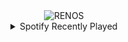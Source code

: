 <div align="center">
<picture>
    <source media="(prefers-color-scheme: dark)" srcset="https://i.ibb.co/L8f3db6/output-gif.gif">
    <source media="(prefers-color-scheme: light)" srcset="https://i.ibb.co/L8f3db6/output-gif.gif">
    <img alt="RENOS" src="https://i.ibb.co/L8f3db6/output-gif.gif">
</picture>
<details>
<summary>Spotify Recently Played</summary>
<img src="https://spotify-recently-played-readme.vercel.app/api?user=31d6d6zerc5ct6kck32na2ozsqf4&unique=1&width=400" alt="Spotify" />
</details>
</div>

<!-- Image deletion URL: https://ibb.co/mG7351t/5baeb96d5bd8ea652a114fcd7c26ab66 -->